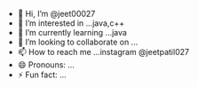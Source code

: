 - 👋 Hi, I’m @jeet00027
- 👀 I’m interested in ...java,c++
- 🌱 I’m currently learning ...java
- 💞️ I’m looking to collaborate on ...
- 📫 How to reach me ...instagram @jeetpatil027
- 😄 Pronouns: ...
- ⚡ Fun fact: ...

<!---
jeet00027/jeet00027 is a ✨ special ✨ repository because its `README.md` (this file) appears on your GitHub profile.
You can click the Preview link to take a look at your changes.
--->
